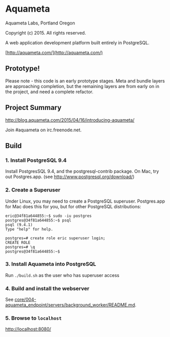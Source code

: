 # Aquameta

Aquameta Labs, Portland Oregon

Copyright (c) 2015.  All rights reserved.

A web application development platform built entirely in PostgreSQL.

[http://aquameta.com/](http://aquameta.com/)

## Prototype!

Please note - this code is an early prototype stages.  Meta and bundle layers
are approaching completion, but the remaining layers are from early on in the
project, and need a complete refactor.

## Project Summary

http://blog.aquameta.com/2015/04/16/introducing-aquameta/

Join #aquameta on irc.freenode.net.


## Build

### 1. Install PostgreSQL 9.4

Install PostgresSQL 9.4, and the postgresql-contrib package.  On Mac, try out
Postgres.app.  (see http://www.postgresql.org/download/)


### 2. Create a Superuser

Under Linux, you may need to create a PostgreSQL superuser.  Postgres.app for
Mac does this for you, but for other PostgreSQL distributions:

```
eric@34f81a644855:~$ sudo -iu postgres
postgres@34f81a644855:~$ psql
psql (9.4.1)
Type "help" for help.

postgres=# create role eric superuser login;
CREATE ROLE
postgres=# \q
postgres@34f81a644855:~$
```


### 3. Install Aquameta into PostgreSQL

Run `./build.sh` as the user who has superuser access


### 4. Build and install the webserver

See [core/004-aquameta_endpoint/servers/background_worker/README.md](core/004-aquameta_endpoint/servers/background_worker/README.md).


### 5. Browse to `localhost`

[http://localhost:8080/](http://localhost:8080/)
